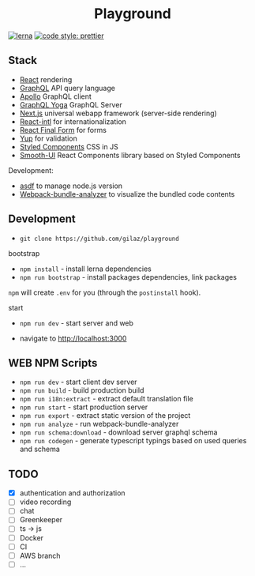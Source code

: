 <div align="center">
  <h1>Playground</h1>
</div>

[![lerna](https://img.shields.io/badge/maintained%20with-lerna-cc00ff.svg)](https://lernajs.io/)
[![code style: prettier](https://img.shields.io/badge/code_style-prettier-ff69b4.svg?style=flat-square)](https://github.com/prettier/prettier)

## Stack

- [React](https://facebook.github.io/react) rendering
- [GraphQL](http://graphql.org) API query language
- [Apollo](http://dev.apollodata.com) GraphQL client
- [GraphQL Yoga](https://www.graph.cool) GraphQL Server
- [Next.js](https://zeit.co/blog/next) universal webapp framework (server-side rendering)
- [React-intl](https://github.com/yahoo/react-intl) for internationalization
- [React Final Form](https://github.com/final-form/react-final-form) for forms
- [Yup](https://github.com/jquense/yup) for validation
- [Styled Components](https://github.com/styled-components/styled-components) CSS in JS
- [Smooth-UI](https://github.com/smooth-code/smooth-ui) React Components library based on Styled Components

Development:

- [asdf](https://github.com/asdf-vm/asdf) to manage node.js version
- [Webpack-bundle-analyzer](https://github.com/th0r/webpack-bundle-analyzer) to visualize the bundled code contents

## Development

- `git clone https://github.com/gilaz/playground`

bootstrap

- `npm install` - install lerna dependencies
- `npm run bootstrap` - install packages dependencies, link packages

`npm` will create `.env` for you (through the `postinstall` hook).

start

- `npm run dev` - start server and web

- navigate to <http://localhost:3000>

## WEB NPM Scripts

- `npm run dev` - start client dev server
- `npm run build` - build production build
- `npm run i18n:extract` - extract default translation file
- `npm run start` - start production server
- `npm run export` - extract static version of the project
- `npm run analyze` - run webpack-bundle-analyzer
- `npm run schema:download` - download server graphql schema
- `npm run codegen` - generate typescript typings based on used queries and schema

## TODO

- [x] authentication and authorization
- [ ] video recording
- [ ] chat
- [ ] Greenkeeper
- [ ] ts -> js
- [ ] Docker
- [ ] CI
- [ ] AWS branch
- [ ] ...

